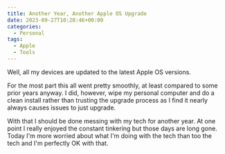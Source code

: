 ```yaml
---
title: Another Year, Another Apple OS Upgrade
date: 2023-09-27T10:28:46+00:00
categories:
  - Personal
tags:
  - Apple
  - Tools
---
```


Well, all my devices are updated to the latest Apple OS versions.

For the most part this all went pretty smoothly, at least compared to some prior years anyway. I did, however, wipe my personal computer and do a clean install rather than trusting the upgrade process as I find it nearly always causes issues to just upgrade.

With that I should be done messing with my tech for another year. At one point I really enjoyed the constant tinkering but those days are long gone. Today I'm more worried about what I'm doing with the tech than too the tech and I'm perfectly OK with that.